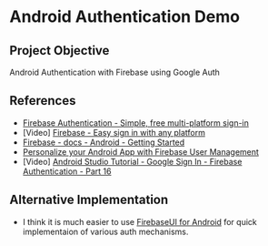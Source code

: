 # Android Authentication Demo

## Project Objective
Android Authentication with Firebase using Google Auth

## References
* [Firebase Authentication - Simple, free multi-platform sign-in](https://firebase.google.com/products/auth/)
* [Video] [Firebase - Easy sign in with any platform](https://youtu.be/8sGY55yxicA)
* [Firebase - docs - Android - Getting Started](https://firebase.google.com/docs/auth/android/start/)
* [Personalize your Android App with Firebase User Management](https://codelabs.developers.google.com/codelabs/firebase-auth-android/index.html?index=..%2F..%2Findex#0)
* [Video] [Android Studio Tutorial - Google Sign In - Firebase Authentication - Part 16](https://www.youtube.com/watch?v=-ywVw2O1pP8)

## Alternative Implementation
* I think it is much easier to use [FirebaseUI for Android](https://github.com/firebase/FirebaseUI-Android/blob/master/auth/README.md) for quick implementaion of various auth mechanisms.